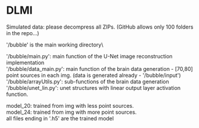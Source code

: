 # DLMI
Simulated data: please decompress all ZIPs. (GitHub allows only 100 folders in the repo...) 

'/bubble' is the main working directory\

'/bubble/main.py': main function of the U-Net image reconstruction implementation\
'/bubble/data_main.py': main function of the brain data generation - [70,80] point sources in each img. (data is generated already - '/bubble/input')\
'/bubble/arrayUtils.py': sub-functions of the brain data generation\
'/bubble/unet_lin.py': unet structures with linear output layer activation function.

model_20: trained from img with less point sources.\
model_24: trained from img with more point sources.\
all files ending in '.h5' are the trained model

